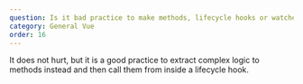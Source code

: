 ```yaml
---
question: Is it bad practice to make methods, lifecycle hooks or watchers async?
category: General Vue
order: 16
---
```


It does not hurt, but it is a good practice to extract complex logic to methods instead and then call them from inside a lifecycle hook.

